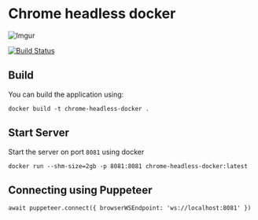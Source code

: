 # Chrome headless docker

![Imgur](https://i.imgur.com/Mxzowil.png)

[![Build Status](https://travis-ci.org/techulus/chrome-headless-docker.svg?branch=master)](https://travis-ci.org/techulus/chrome-headless-docker)

## Build

You can build the application using:
```
docker build -t chrome-headless-docker .
```

## Start Server

Start the server on port `8081` using docker
```
docker run --shm-size=2gb -p 8081:8081 chrome-headless-docker:latest
```

## Connecting using Puppeteer

```
await puppeteer.connect({ browserWSEndpoint: 'ws://localhost:8081' })
```
